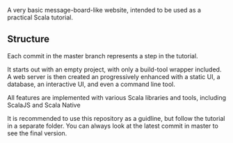 A very basic message-board-like website, intended to be used as a practical
Scala tutorial.

## Structure

Each commit in the master branch represents a step in the tutorial.

It starts out with an empty project, with only a build-tool wrapper included. A
web server is then created an progressively enhanced with a static UI, a
database, an interactive UI, and even a command line tool.

All features are implemented with various Scala libraries and tools, including
ScalaJS and Scala Native

It is recommended to use this repository as a guidline, but follow the tutorial
in a separate folder. You can always look at the latest commit in master to see
the final version.
